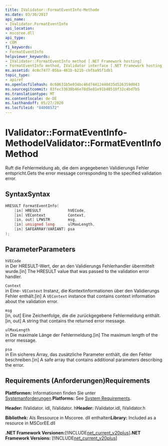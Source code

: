 ```yaml
---
title: IValidator::FormatEventInfo-Methode
ms.date: 03/30/2017
api_name:
- IValidator.FormatEventInfo
api_location:
- mscoree.dll
api_type:
- COM
f1_keywords:
- FormatEventInfo
helpviewer_keywords:
- IValidator::FormatEventInfo method [.NET Framework hosting]
- FormatEventInfo method, IValidator interface [.NET Framework hosting]
ms.assetid: 4c0c7477-05ba-461b-b21b-cbfba95f1db1
topic_type:
- apiref
ms.openlocfilehash: 0c60631b5e034bc46d74412440d35d526359d043
ms.sourcegitcommit: 03fec33630b46e78d5e81e91b40518f32c4bd7b5
ms.translationtype: MT
ms.contentlocale: de-DE
ms.lasthandoff: 05/27/2020
ms.locfileid: "84008572"
---
```

# <a name="ivalidatorformateventinfo-method"></a><span data-ttu-id="08148-102">IValidator::FormatEventInfo-Methode</span><span class="sxs-lookup"><span data-stu-id="08148-102">IValidator::FormatEventInfo Method</span></span>
<span data-ttu-id="08148-103">Ruft die Fehlermeldung ab, die dem angegebenen Validierungs Fehler entspricht.</span><span class="sxs-lookup"><span data-stu-id="08148-103">Gets the error message corresponding to the specified validation error.</span></span>  
  
## <a name="syntax"></a><span data-ttu-id="08148-104">Syntax</span><span class="sxs-lookup"><span data-stu-id="08148-104">Syntax</span></span>  
  
```cpp  
HRESULT FormatEventInfo(  
    [in] HRESULT            hVECode,  
    [in] VEContext          Context,  
    [in, out] LPWSTR        msg,  
    [in] unsigned long      ulMaxLength,  
    [in] SAFEARRAY(VARIANT) psa  
);  
```  
  
## <a name="parameters"></a><span data-ttu-id="08148-105">Parameter</span><span class="sxs-lookup"><span data-stu-id="08148-105">Parameters</span></span>  
 `hVECode`  
 <span data-ttu-id="08148-106">in Der HRESULT-Wert, der an den Validierungs Fehlerhandler übermittelt wurde.</span><span class="sxs-lookup"><span data-stu-id="08148-106">[in] The HRESULT value that was passed to the validation error handler.</span></span>  
  
 `Context`  
 <span data-ttu-id="08148-107">in Eine- `VEContext` Instanz, die Kontextinformationen über den Validierungs Fehler enthält.</span><span class="sxs-lookup"><span data-stu-id="08148-107">[in] A `VEContext` instance that contains context information about the validation error.</span></span>  
  
 `msg`  
 <span data-ttu-id="08148-108">[in, out] Eine Zeichenfolge, die die zurückgegebene Fehlermeldung enthält.</span><span class="sxs-lookup"><span data-stu-id="08148-108">[in, out] A string that contains the returned error message.</span></span>  
  
 `ulMaxLength`  
 <span data-ttu-id="08148-109">in Die maximale Länge der Fehlermeldung.</span><span class="sxs-lookup"><span data-stu-id="08148-109">[in] The maximum length of the error message.</span></span>  
  
 `psa`  
 <span data-ttu-id="08148-110">in Ein sicheres Array, das zusätzliche Parameter enthält, die den Fehler beschreiben.</span><span class="sxs-lookup"><span data-stu-id="08148-110">[in] A safe array that contains additional parameters describing the error.</span></span>  
  
## <a name="requirements"></a><span data-ttu-id="08148-111">Requirements (Anforderungen)</span><span class="sxs-lookup"><span data-stu-id="08148-111">Requirements</span></span>  
 <span data-ttu-id="08148-112">**Plattformen:** Informationen finden Sie unter [Systemanforderungen](../../get-started/system-requirements.md).</span><span class="sxs-lookup"><span data-stu-id="08148-112">**Platforms:** See [System Requirements](../../get-started/system-requirements.md).</span></span>  
  
 <span data-ttu-id="08148-113">**Header:** IValidator. idl, IValidator. h</span><span class="sxs-lookup"><span data-stu-id="08148-113">**Header:** IValidator.idl, IValidator.h</span></span>  
  
 <span data-ttu-id="08148-114">**Bibliothek:** Als Ressource in Mscoree. dll enthalten</span><span class="sxs-lookup"><span data-stu-id="08148-114">**Library:** Included as a resource in MSCorEE.dll</span></span>  
  
 <span data-ttu-id="08148-115">**.NET Framework Versionen:**[!INCLUDE[net_current_v20plus](../../../../includes/net-current-v20plus-md.md)]</span><span class="sxs-lookup"><span data-stu-id="08148-115">**.NET Framework Versions:** [!INCLUDE[net_current_v20plus](../../../../includes/net-current-v20plus-md.md)]</span></span>  
